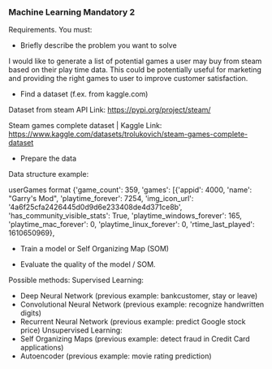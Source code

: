 ### Machine Learning Mandatory 2

Requirements. You must:

- Briefly describe the problem you want to solve

I would like to generate a list of potential games a user may buy from steam based on their play time data. This could be potentially useful for marketing and providing the right games to user to improve customer satisfaction.

- Find a dataset (f.ex. from kaggle.com)

Dataset from steam API
Link: https://pypi.org/project/steam/

Steam games complete dataset | Kaggle
Link: https://www.kaggle.com/datasets/trolukovich/steam-games-complete-dataset

- Prepare the data

Data structure example:

userGames format
{'game_count': 359, 'games': [{'appid': 4000, 'name': "Garry's Mod", 'playtime_forever': 7254, 'img_icon_url': '4a6f25cfa2426445d0d9d6e233408de4d371ce8b', 'has_community_visible_stats': True, 'playtime_windows_forever': 165, 'playtime_mac_forever': 0, 'playtime_linux_forever': 0, 'rtime_last_played': 1610650969},

- Train a model or Self Organizing Map (SOM)

- Evaluate the quality of the model / SOM.

Possible methods:
Supervised Learning:
- Deep Neural Network (previous example: bankcustomer, stay or leave)
- Convolutional Neural Network (previous example: recognize handwritten digits)
- Recurrent Neural Network (previous example: predict Google stock price)
Unsupervised Learning:
- Self Organizing Maps (previous example: detect fraud in Credit Card applications)
- Autoencoder (previous example: movie rating prediction)
